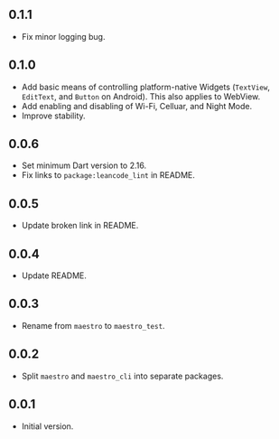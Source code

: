 ## 0.1.1

- Fix minor logging bug.

## 0.1.0

- Add basic means of controlling platform-native Widgets (`TextView`,
  `EditText`, and `Button` on Android). This also applies to WebView.
- Add enabling and disabling of Wi-Fi, Celluar, and Night Mode.
- Improve stability.

## 0.0.6

- Set minimum Dart version to 2.16.
- Fix links to `package:leancode_lint` in README.

## 0.0.5

- Update broken link in README.

## 0.0.4

- Update README.

## 0.0.3

- Rename from `maestro` to `maestro_test`.

## 0.0.2

- Split `maestro` and `maestro_cli` into separate packages.

## 0.0.1

- Initial version.
